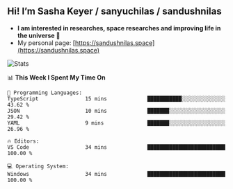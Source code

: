 ## Hi! I’m Sasha Keyer / sanyuchilas / sandushnilas

- **I am interested in researches, space researches and improving life in the universe 🌠**  
- My personal page: [https://sandushnilas.space](https://sandushnilas.space)

![Stats](https://github-readme-stats.vercel.app/api?username=sanyuchilas&show_icons=true&theme=react&hide=issues&count_private=true&layout=compact)

<!--START_SECTION:waka-->
📊 **This Week I Spent My Time On** 

```text
💬 Programming Languages: 
TypeScript               15 mins             ███████████░░░░░░░░░░░░░░   43.62 % 
JSON                     10 mins             ███████░░░░░░░░░░░░░░░░░░   29.42 % 
YAML                     9 mins              ███████░░░░░░░░░░░░░░░░░░   26.96 % 

🔥 Editors: 
VS Code                  34 mins             █████████████████████████   100.00 % 

💻 Operating System: 
Windows                  34 mins             █████████████████████████   100.00 % 
```


<!--END_SECTION:waka-->
